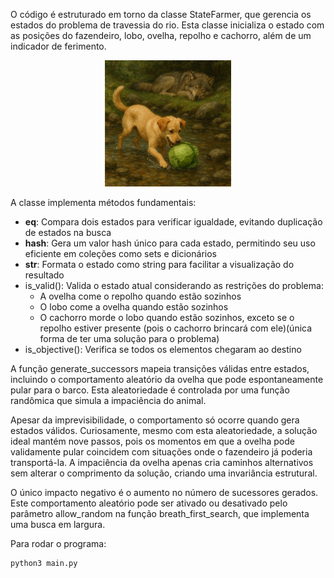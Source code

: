 O código é estruturado em torno da classe StateFarmer, que gerencia os estados do problema de travessia do rio. Esta classe inicializa o estado com as posições do fazendeiro, lobo, ovelha, repolho e cachorro, além de um indicador de ferimento.


<div style="text-align: center;">
  <img src="https://github.com/gustavoadutra/IA-trabalhos/blob/main/assets/dogandcabbage.png" alt="Cachorro brincando com repolho enquanto lobo descansa no fundo." width="40%" />
</div>


A classe implementa métodos fundamentais:
- __eq__: Compara dois estados para verificar igualdade, evitando duplicação de estados na busca
- __hash__: Gera um valor hash único para cada estado, permitindo seu uso eficiente em coleções como sets e dicionários
- __str__: Formata o estado como string para facilitar a visualização do resultado
- is_valid(): Valida o estado atual considerando as restrições do problema:
  * A ovelha come o repolho quando estão sozinhos
  * O lobo come a ovelha quando estão sozinhos
  * O cachorro morde o lobo quando estão sozinhos, exceto se o repolho estiver presente (pois o cachorro brincará com ele)(única forma de ter uma solução para o problema)
- is_objective(): Verifica se todos os elementos chegaram ao destino

A função generate_successors mapeia transições válidas entre estados, incluindo o comportamento aleatório da ovelha que pode espontaneamente pular para o barco. Esta aleatoriedade é controlada por uma função randômica que simula a impaciência do animal.

Apesar da imprevisibilidade, o comportamento só ocorre quando gera estados válidos. Curiosamente, mesmo com esta aleatoriedade, a solução ideal mantém nove passos, pois os momentos em que a ovelha pode validamente pular coincidem com situações onde o fazendeiro já poderia transportá-la. A impaciência da ovelha apenas cria caminhos alternativos sem alterar o comprimento da solução, criando uma invariância estrutural.

O único impacto negativo é o aumento no número de sucessores gerados. Este comportamento aleatório pode ser ativado ou desativado pelo parâmetro allow_random na função breath_first_search, que implementa uma busca em largura.

Para rodar o programa:
```bash
python3 main.py
```
